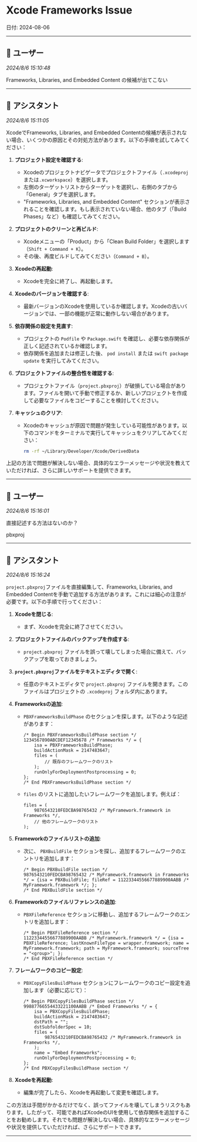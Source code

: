 # Xcode Frameworks Issue

日付: 2024-08-06

---

## 👤 ユーザー
*2024/8/6 15:10:48*

Frameworks, Libraries, and Embedded Content の候補が出てこない

---

## 🤖 アシスタント
*2024/8/6 15:11:05*

XcodeでFrameworks, Libraries, and Embedded Contentの候補が表示されない場合、いくつかの原因とその対処方法があります。以下の手順を試してみてください：

1. **プロジェクト設定を確認する**:
    - Xcodeのプロジェクトナビゲータでプロジェクトファイル（`.xcodeproj`または`.xcworkspace`）を選択します。
    - 左側のターゲットリストからターゲットを選択し、右側のタブから「General」タブを選択します。
    - "Frameworks, Libraries, and Embedded Content" セクションが表示されることを確認します。もし表示されていない場合、他のタブ（「Build Phases」など）も確認してみてください。

2. **プロジェクトのクリーンと再ビルド**:
    - Xcodeメニューの「Product」から「Clean Build Folder」を選択します（`Shift + Command + K`）。
    - その後、再度ビルドしてみてください（`Command + B`）。

3. **Xcodeの再起動**:
    - Xcodeを完全に終了し、再起動します。

4. **Xcodeのバージョンを確認する**:
    - 最新バージョンのXcodeを使用しているか確認します。Xcodeの古いバージョンでは、一部の機能が正常に動作しない場合があります。

5. **依存関係の設定を見直す**:
    - プロジェクトの `Podfile` や `Package.swift` を確認し、必要な依存関係が正しく記述されているか確認します。
    - 依存関係を追加または修正した後、 `pod install` または `swift package update` を実行してみてください。

6. **プロジェクトファイルの整合性を確認する**:
    - プロジェクトファイル（`project.pbxproj`）が破損している場合があります。ファイルを開いて手動で修正するか、新しいプロジェクトを作成して必要なファイルをコピーすることを検討してください。

7. **キャッシュのクリア**:
    - Xcodeのキャッシュが原因で問題が発生している可能性があります。以下のコマンドをターミナルで実行してキャッシュをクリアしてみてください：
      ```bash
      rm -rf ~/Library/Developer/Xcode/DerivedData
      ```

上記の方法で問題が解決しない場合、具体的なエラーメッセージや状況を教えていただければ、さらに詳しいサポートを提供できます。

---

## 👤 ユーザー
*2024/8/6 15:16:01*

直接記述する方法はないのか？

pbxproj

---

## 🤖 アシスタント
*2024/8/6 15:16:24*

`project.pbxproj`ファイルを直接編集して、Frameworks, Libraries, and Embedded Contentを手動で追加する方法があります。これには細心の注意が必要です。以下の手順で行ってください：

1. **Xcodeを閉じる**:
    - まず、Xcodeを完全に終了させてください。

2. **プロジェクトファイルのバックアップを作成する**:
    - `project.pbxproj` ファイルを誤って壊してしまった場合に備えて、バックアップを取っておきましょう。

3. **`project.pbxproj`ファイルをテキストエディタで開く**:
    - 任意のテキストエディタで `project.pbxproj` ファイルを開きます。このファイルはプロジェクトの `.xcodeproj` フォルダ内にあります。

4. **Frameworksの追加**:
    - `PBXFrameworksBuildPhase` のセクションを探します。以下のような記述があります：

      ```plaintext
      /* Begin PBXFrameworksBuildPhase section */
      1234567890ABCDEF12345678 /* Frameworks */ = {
          isa = PBXFrameworksBuildPhase;
          buildActionMask = 2147483647;
          files = (
              // 既存のフレームワークのリスト
          );
          runOnlyForDeploymentPostprocessing = 0;
      };
      /* End PBXFrameworksBuildPhase section */
      ```

    - `files` のリストに追加したいフレームワークを追加します。例えば：

      ```plaintext
      files = (
          9876543210FEDCBA98765432 /* MyFramework.framework in Frameworks */,
          // 他のフレームワークのリスト
      );
      ```

5. **Frameworkのファイルリストの追加**:
    - 次に、 `PBXBuildFile` セクションを探し、追加するフレームワークのエントリを追加します：

      ```plaintext
      /* Begin PBXBuildFile section */
      9876543210FEDCBA98765432 /* MyFramework.framework in Frameworks */ = {isa = PBXBuildFile; fileRef = 11223344556677889900AABB /* MyFramework.framework */; };
      /* End PBXBuildFile section */
      ```

6. **Frameworkのファイルリファレンスの追加**:
    - `PBXFileReference` セクションに移動し、追加するフレームワークのエントリを追加します：

      ```plaintext
      /* Begin PBXFileReference section */
      11223344556677889900AABB /* MyFramework.framework */ = {isa = PBXFileReference; lastKnownFileType = wrapper.framework; name = MyFramework.framework; path = MyFramework.framework; sourceTree = "<group>"; };
      /* End PBXFileReference section */
      ```

7. **フレームワークのコピー設定**:
    - `PBXCopyFilesBuildPhase` セクションにフレームワークのコピー設定を追加します（必要に応じて）：

      ```plaintext
      /* Begin PBXCopyFilesBuildPhase section */
      99887766554433221100AABB /* Embed Frameworks */ = {
          isa = PBXCopyFilesBuildPhase;
          buildActionMask = 2147483647;
          dstPath = "";
          dstSubfolderSpec = 10;
          files = (
              9876543210FEDCBA98765432 /* MyFramework.framework in Frameworks */,
          );
          name = "Embed Frameworks";
          runOnlyForDeploymentPostprocessing = 0;
      };
      /* End PBXCopyFilesBuildPhase section */
      ```

8. **Xcodeを再起動**:
    - 編集が完了したら、Xcodeを再起動して変更を確認します。

この方法は手間がかかるだけでなく、誤ってファイルを壊してしまうリスクもあります。したがって、可能であればXcodeのUIを使用して依存関係を追加することをお勧めします。それでも問題が解決しない場合、具体的なエラーメッセージや状況を提供していただければ、さらにサポートできます。

---
